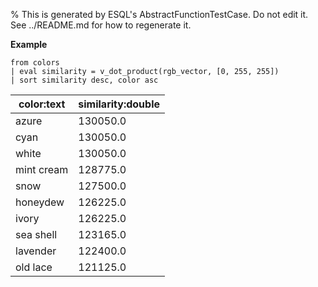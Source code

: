 % This is generated by ESQL's AbstractFunctionTestCase. Do not edit it. See ../README.md for how to regenerate it.

**Example**

```esql
from colors
| eval similarity = v_dot_product(rgb_vector, [0, 255, 255])
| sort similarity desc, color asc
```

| color:text | similarity:double |
| --- | --- |
| azure | 130050.0 |
| cyan | 130050.0 |
| white | 130050.0 |
| mint cream | 128775.0 |
| snow | 127500.0 |
| honeydew | 126225.0 |
| ivory | 126225.0 |
| sea shell | 123165.0 |
| lavender | 122400.0 |
| old lace | 121125.0 |


